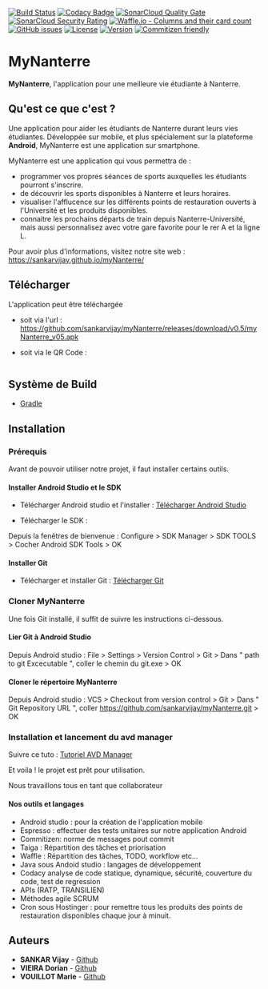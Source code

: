 [![Build Status](https://travis-ci.com/sankarvijay/myNanterre.svg?branch=master)](https://travis-ci.org/sankarvijay/myNanterre)
[![Codacy Badge](https://api.codacy.com/project/badge/Grade/86d12dbdeda94a9193f592d34d71574f)](https://app.codacy.com/app/sankarvijay/myNanterre?utm_source=github.com&utm_medium=referral&utm_content=sankarvijay/myNanterre&utm_campaign=Badge_Grade_Dashboard)
[![SonarCloud Quality Gate](https://sonarcloud.io/api/project_badges/measure?project=sankarvijay_myNanterre&metric=alert_status)](https://sonarcloud.io/dashboard?id=sankarvijay_myNanterre)
[![SonarCloud Security Rating](https://sonarcloud.io/api/project_badges/measure?project=sankarvijay_myNanterre&metric=security_rating)](https://sonarcloud.io/dashboard?id=sankarvijay_myNanterre)
[![Waffle.io - Columns and their card count](https://badge.waffle.io/sankarvijay/myNanterre.svg?columns=all)](https://waffle.io/sankarvijay/myNanterre)
[![GitHub issues](https://img.shields.io/github/issues/sankarvijay/myNanterre.svg)](https://github.com/sankarvijay/myNanterre/issues)
[![License](https://img.shields.io/github/license/sankarvijay/myNanterre.svg?style=flat-square)](LICENSE)
[![Version](https://img.shields.io/github/release/sankarvijay/MyNanterre.svg?label=version&style=flat-square)](build.gradle)
[![Commitizen friendly](https://img.shields.io/badge/commitizen-friendly-brightgreen.svg)](http://commitizen.github.io/cz-cli/)

# MyNanterre

**MyNanterre**, l'application pour une meilleure vie étudiante à Nanterre. 

## Qu'est ce que c'est ?

Une application pour aider les étudiants de Nanterre durant leurs vies étudiantes. Développée sur mobile, et plus spécialement sur la plateforme **Android**, MyNanterre est une application sur smartphone.

MyNanterre est une application qui vous permettra de :

- programmer vos propres séances de sports auxquelles les étudiants pourront s'inscrire.
- de découvrir les sports disponibles à Nanterre et leurs horaires.
- visualiser l'afflucence sur les différents points de restauration ouverts à l'Université et les produits disponibles.
- connaitre les prochains départs de train depuis Nanterre-Université, mais aussi personnalisez avec votre gare favorite pour le rer A et la ligne L.

Pour avoir plus d'informations, visitez notre site web : https://sankarvijay.github.io/myNanterre/

## Télécharger 

L'application peut être téléchargée 

- soit via l'url : https://github.com/sankarvijay/myNanterre/releases/download/v0.5/myNanterre_v05.apk

- soit via le QR Code : 

<a rel='nofollow' href='http://www.qrcode-generator.de
        ' border='0' style='cursor:default'></a><img src='https://chart.googleapis.com/chart?cht=qr&chl=https%3A%2F%2Fgithub.com%2Fsankarvijay%2FmyNanterre%2Freleases%2Fdownload%2Fv0.5%2FmyNanterre_v05.apk&chs=180x180&choe=UTF-8&chld=L|2' alt=''>
        
## Système de Build
* [Gradle](https://gradle.org/)

## Installation

### Prérequis

Avant de pouvoir utiliser notre projet, il faut installer certains outils.

#### Installer Android Studio et le SDK

- Télécharger Android studio et l'installer : [Télécharger Android Studio](https://developer.android.com/studio/index.html)

- Télécharger le SDK : 

Depuis la fenêtres de bienvenue : 
  Configure > SDK Manager > SDK TOOLS > Cocher Android SDK Tools > OK
  
#### Installer Git

- Télécharger et installer Git : [Télécharger Git](https://gitforwindows.org/)

### Cloner MyNanterre

Une fois Git installé, il suffit de suivre les instructions ci-dessous.

#### Lier Git à Android Studio 

Depuis Android studio : 
  File > Settings > Version Control > Git > Dans " path to git Excecutable ", coller le chemin du git.exe > OK
  
#### Cloner le répertoire MyNanterre

Depuis Android studio : 
  VCS > Checkout from version control > Git > Dans " Git Repository URL ", coller https://github.com/sankarvijay/myNanterre.git > OK
  
### Installation et lancement du avd manager 

Suivre ce tuto : [Tutoriel AVD Manager](http://vogella.developpez.com/tutoriels/android/installation-outils-developpement/#L5)

Et voila ! le projet est prêt pour utilisation.

Nous travaillons tous en tant que collaborateur

#### Nos outils et langages
- Android studio : pour la création de l'application mobile
- Espresso : effectuer des tests unitaires sur notre application Android
- Commitizen: norme de messages pout commit
- Taiga : Répartition des tâches et priorisation 
- Waffle : Répartition des tâches, TODO, workflow etc...
- Java sous Andoid studio : langages de développement
- Codacy analyse de code statique, dynamique, sécurité, couverture du code, test de regression
- APIs (RATP, TRANSILIEN)
- Méthodes agile SCRUM
- Cron sous Hostinger : pour remettre tous les produits des points de restauration disponibles chaque jour à minuit.

## Auteurs
* **SANKAR Vijay** - [Github](https://github.com/sankarvijay)
* **VIEIRA Dorian** - [Github](https://github.com/dorianvieira)
* **VOUILLOT Marie** - [Github](https://github.com/marievllt)
